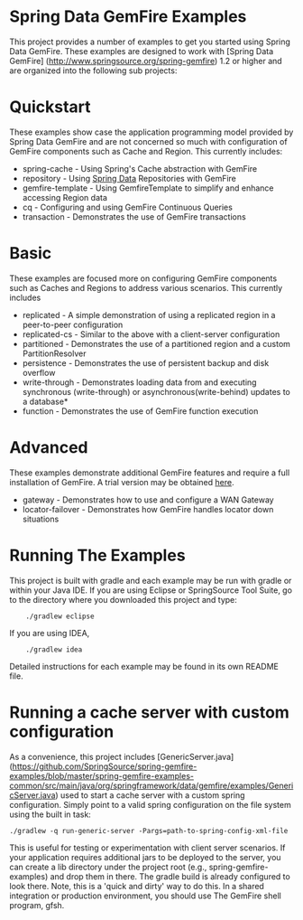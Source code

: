 Spring Data GemFire Examples
============================

This project provides a number of examples to get you started using Spring Data GemFire. These examples are designed to work with [Spring Data GemFire] (http://www.springsource.org/spring-gemfire) 1.2 or higher and are organized into the following sub projects:

# Quickstart

These examples show case the application programming model provided by Spring Data GemFire and are not concerned so much with configuration of GemFire components such as Cache and Region. This currently includes:

* spring-cache - Using Spring's Cache abstraction with GemFire
* repository - Using [Spring Data](http://www.springsource.org/spring-data) Repositories with GemFire
* gemfire-template - Using GemfireTemplate to simplify and enhance accessing Region data
* cq - Configuring and using GemFire Continuous Queries
* transaction - Demonstrates the use of GemFire transactions

# Basic

These examples are focused more on configuring GemFire components such as Caches and Regions to address various scenarios. This currently includes

* replicated - A simple demonstration of using a replicated region in a peer-to-peer configuration
* replicated-cs - Similar to the above with a client-server configuration
* partitioned - Demonstrates the use of a partitioned region and a custom PartitionResolver
* persistence - Demonstrates the use of persistent backup and disk overflow
* write-through - Demonstrates loading data from and executing synchronous (write-through) or asynchronous(write-behind) updates to a database* 
* function - Demonstrates the use of GemFire function execution

# Advanced

These examples demonstrate additional GemFire features and require a full installation of GemFire. A trial version may be obtained [here](http://www.vmware.com/products/application-platform/vfabric-gemfire/overview.html).

* gateway - Demonstrates how to use and configure a WAN Gateway
* locator-failover - Demonstrates how GemFire handles locator down situations

# Running The Examples

This project is built with gradle and each example may be run with gradle or within your Java IDE. If you are using Eclipse or SpringSource Tool Suite, go to the directory where you downloaded this project and type:

        ./gradlew eclipse

If you are using IDEA, 

        ./gradlew idea

Detailed instructions for each example may be found in its own README file.

# Running a cache server with custom configuration

As a convenience, this project includes [GenericServer.java] (https://github.com/SpringSource/spring-gemfire-examples/blob/master/spring-gemfire-examples-common/src/main/java/org/springframework/data/gemfire/examples/GenericServer.java) 
used to start a cache server with a custom spring configuration. Simply point to a valid spring configuration on the file system using the built in task:

	./gradlew -q run-generic-server -Pargs=path-to-spring-config-xml-file

This is useful for testing or experimentation with client server scenarios. 
If your application requires additional jars to be deployed to the server, you can create a lib directory under the project root (e.g., spring-gemfire-examples) and drop them in there. The gradle build is already configured to look there. Note, 
this is a 'quick and dirty' way to do this. In a shared integration or production environment, you should use The GemFire shell program, gfsh.
																																									





	
  






